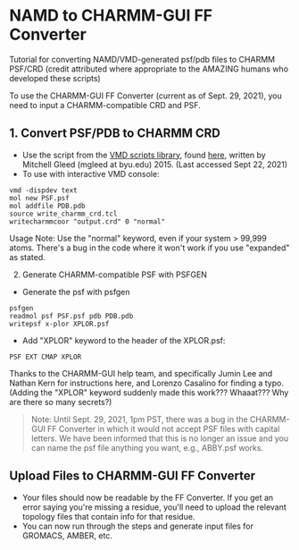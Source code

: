 # NAMD to CHARMM-GUI FF Converter
Tutorial for converting NAMD/VMD-generated psf/pdb files to CHARMM PSF/CRD (credit attributed where appropriate to the AMAZING humans who developed these scripts)

To use the CHARMM-GUI FF Converter (current as of Sept. 29, 2021), you need to input a CHARMM-compatible CRD and PSF. 

## 1. Convert PSF/PDB to CHARMM CRD 
  - Use the script from the <a href='https://www.ks.uiuc.edu/Research/vmd/script_library/scripts/write_charmm_crd/'>VMD scripts library</a>, found <a href= 'https://www.ks.uiuc.edu/Research/vmd/script_library/scripts/write_charmm_crd/write_charmm_crd.tcl'>here</a>, written by Mitchell Gleed (mgleed at byu.edu) 2015. (Last accessed Sept 22, 2021)
  - To use with interactive VMD console: 
  ``` 
  vmd -dispdev text
  mol new PSF.psf 
  mol addfile PDB.pdb
  source write_charmm_crd.tcl
  writecharmmcoor "output.crd" 0 "normal"
 ```
Usage Note: Use the "normal" keyword, even if your system > 99,999 atoms. There's a bug in the code where it won't work if you use "expanded" as stated.  
 
2. Generate CHARMM-compatible PSF with PSFGEN
- Generate the psf with psfgen
``` 
psfgen
readmol psf PSF.psf pdb PDB.pdb
writepsf x-plor XPLOR.psf
```
- Add "XPLOR" keyword to the header of the XPLOR.psf:
```
PSF EXT CMAP XPLOR
```
Thanks to the CHARMM-GUI help team, and specifically Jumin Lee and Nathan Kern for instructions here, and Lorenzo Casalino for finding a typo. (Adding the "XPLOR" keyword suddenly made this work??? Whaaat??? Why are there so many secrets?) 
> Note: Until Sept. 29, 2021, 1pm PST, there was a bug in the CHARMM-GUI FF Converter in which it would not accept PSF files with capital letters. We have been informed that this is no longer an issue and you can name the psf file anything you want, e.g., ABBY.psf works. 

## Upload Files to CHARMM-GUI FF Converter
- Your files should now be readable by the FF Converter. If you get an error saying you're missing a residue, you'll need to upload the relevant topology files that contain info for that residue.
- You can now run through the steps and generate input files for GROMACS, AMBER, etc. 

